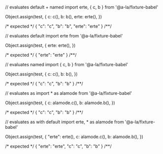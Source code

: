 // evaluates default + named
import erte, { c, b } from '@a-la/fixture-babel'

Object.assign(test, {
  c: c(),
  b: b(),
  erte: erte(),
})

/* expected */
{
  "c": "c",
  "b": "b",
  "erte": "erte"
}
/**/

// evaluates default
import erte from '@a-la/fixture-babel'

Object.assign(test, {
  erte: erte(),
})

/* expected */
{
  "erte": "erte"
}
/**/

// evaluates named
import { c, b } from '@a-la/fixture-babel'

Object.assign(test, {
  c: c(),
  b: b(),
})

/* expected */
{
  "c": "c",
  "b": "b"
}
/**/


// evaluates as
import * as alamode from '@a-la/fixture-babel'

Object.assign(test, {
  c: alamode.c(),
  b: alamode.b(),
})

/* expected */
{
  "c": "c",
  "b": "b"
}
/**/

// evaluates as with default
import erte, * as alamode from '@a-la/fixture-babel'

Object.assign(test, {
  "erte": erte(),
  c: alamode.c(),
  b: alamode.b(),
})

/* expected */
{
  "erte": "erte",
  "c": "c",
  "b": "b"
}
/**/
